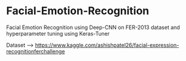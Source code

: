 # Facial-Emotion-Recognition
Facial Emotion Recognition using Deep-CNN on FER-2013 dataset and hyperparameter tuning using Keras-Tuner

Dataset -->  https://www.kaggle.com/ashishpatel26/facial-expression-recognitionferchallenge
